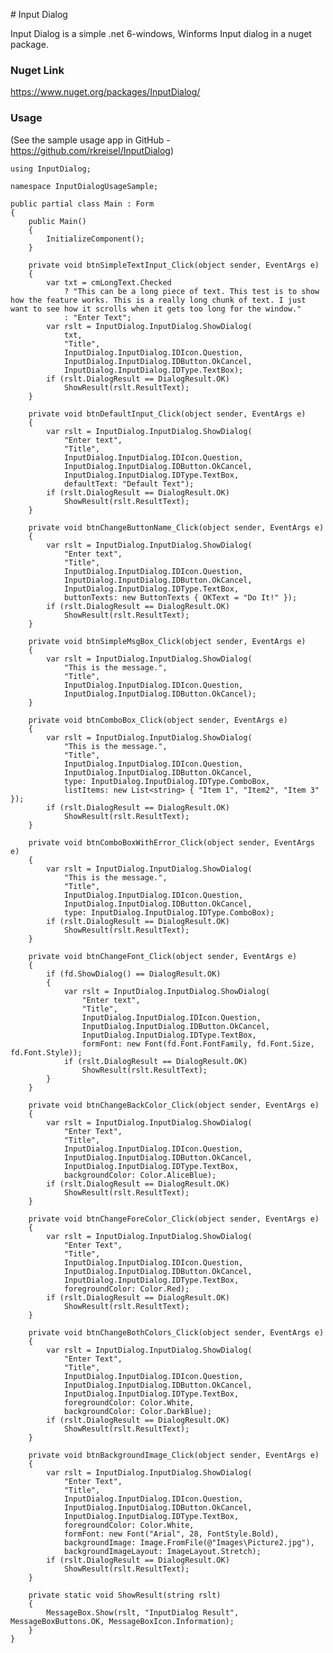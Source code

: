 ﻿﻿﻿# ﻿Input Dialog

Input Dialog is a simple .net 6-windows, Winforms Input dialog in a nuget package.

### Nuget Link

https://www.nuget.org/packages/InputDialog/

### Usage

(See the sample usage app in GitHub - https://github.com/rkreisel/InputDialog)



    using InputDialog;
    
    namespace InputDialogUsageSample;
    
    public partial class Main : Form
    {
        public Main()
        {
            InitializeComponent();
        }
    
        private void btnSimpleTextInput_Click(object sender, EventArgs e)
        {
            var txt = cmLongText.Checked
                ? "This can be a long piece of text. This test is to show how the feature works. This is a really long chunk of text. I just want to see how it scrolls when it gets too long for the window."
                : "Enter Text";
            var rslt = InputDialog.InputDialog.ShowDialog(
                txt,
                "Title",
                InputDialog.InputDialog.IDIcon.Question,
                InputDialog.InputDialog.IDButton.OkCancel,
                InputDialog.InputDialog.IDType.TextBox);
            if (rslt.DialogResult == DialogResult.OK)
                ShowResult(rslt.ResultText);
        }
    
        private void btnDefaultInput_Click(object sender, EventArgs e)
        {
            var rslt = InputDialog.InputDialog.ShowDialog(
                "Enter text",
                "Title",
                InputDialog.InputDialog.IDIcon.Question,
                InputDialog.InputDialog.IDButton.OkCancel,
                InputDialog.InputDialog.IDType.TextBox,
                defaultText: "Default Text");
            if (rslt.DialogResult == DialogResult.OK)
                ShowResult(rslt.ResultText);
        }
    
        private void btnChangeButtonName_Click(object sender, EventArgs e)
        {
            var rslt = InputDialog.InputDialog.ShowDialog(
                "Enter text",
                "Title",
                InputDialog.InputDialog.IDIcon.Question,
                InputDialog.InputDialog.IDButton.OkCancel,
                InputDialog.InputDialog.IDType.TextBox,
                buttonTexts: new ButtonTexts { OKText = "Do It!" });
            if (rslt.DialogResult == DialogResult.OK)
                ShowResult(rslt.ResultText);
        }
    
        private void btnSimpleMsgBox_Click(object sender, EventArgs e)
        {
            var rslt = InputDialog.InputDialog.ShowDialog(
                "This is the message.",
                "Title",
                InputDialog.InputDialog.IDIcon.Question,
                InputDialog.InputDialog.IDButton.OkCancel);
        }
    
        private void btnComboBox_Click(object sender, EventArgs e)
        {
            var rslt = InputDialog.InputDialog.ShowDialog(
                "This is the message.",
                "Title",
                InputDialog.InputDialog.IDIcon.Question,
                InputDialog.InputDialog.IDButton.OkCancel,
                type: InputDialog.InputDialog.IDType.ComboBox,
                listItems: new List<string> { "Item 1", "Item2", "Item 3" });
            if (rslt.DialogResult == DialogResult.OK)
                ShowResult(rslt.ResultText);
        }
    
        private void btnComboBoxWithError_Click(object sender, EventArgs e)
        {
            var rslt = InputDialog.InputDialog.ShowDialog(
                "This is the message.",
                "Title",
                InputDialog.InputDialog.IDIcon.Question,
                InputDialog.InputDialog.IDButton.OkCancel,
                type: InputDialog.InputDialog.IDType.ComboBox);
            if (rslt.DialogResult == DialogResult.OK)
                ShowResult(rslt.ResultText);
        }
    
        private void btnChangeFont_Click(object sender, EventArgs e)
        {
            if (fd.ShowDialog() == DialogResult.OK)
            {
                var rslt = InputDialog.InputDialog.ShowDialog(
                    "Enter text",
                    "Title",
                    InputDialog.InputDialog.IDIcon.Question,
                    InputDialog.InputDialog.IDButton.OkCancel,
                    InputDialog.InputDialog.IDType.TextBox,
                    formFont: new Font(fd.Font.FontFamily, fd.Font.Size, fd.Font.Style));
                if (rslt.DialogResult == DialogResult.OK)
                    ShowResult(rslt.ResultText);
            }
        }
    
        private void btnChangeBackColor_Click(object sender, EventArgs e)
        {
            var rslt = InputDialog.InputDialog.ShowDialog(
                "Enter Text",
                "Title",
                InputDialog.InputDialog.IDIcon.Question,
                InputDialog.InputDialog.IDButton.OkCancel,
                InputDialog.InputDialog.IDType.TextBox,
                backgroundColor: Color.AliceBlue);
            if (rslt.DialogResult == DialogResult.OK)
                ShowResult(rslt.ResultText);
        }
    
        private void btnChangeForeColor_Click(object sender, EventArgs e)
        {
            var rslt = InputDialog.InputDialog.ShowDialog(
                "Enter Text",
                "Title",
                InputDialog.InputDialog.IDIcon.Question,
                InputDialog.InputDialog.IDButton.OkCancel,
                InputDialog.InputDialog.IDType.TextBox,
                foregroundColor: Color.Red);
            if (rslt.DialogResult == DialogResult.OK)
                ShowResult(rslt.ResultText);
        }
    
        private void btnChangeBothColors_Click(object sender, EventArgs e)
        {
            var rslt = InputDialog.InputDialog.ShowDialog(
                "Enter Text",
                "Title",
                InputDialog.InputDialog.IDIcon.Question,
                InputDialog.InputDialog.IDButton.OkCancel,
                InputDialog.InputDialog.IDType.TextBox,
                foregroundColor: Color.White,
                backgroundColor: Color.DarkBlue);
            if (rslt.DialogResult == DialogResult.OK)
                ShowResult(rslt.ResultText);
        }
    
        private void btnBackgroundImage_Click(object sender, EventArgs e)
        {
            var rslt = InputDialog.InputDialog.ShowDialog(
                "Enter Text",
                "Title",
                InputDialog.InputDialog.IDIcon.Question,
                InputDialog.InputDialog.IDButton.OkCancel,
                InputDialog.InputDialog.IDType.TextBox,
                foregroundColor: Color.White,
                formFont: new Font("Arial", 28, FontStyle.Bold),
                backgroundImage: Image.FromFile(@"Images\Picture2.jpg"),
                backgroundImageLayout: ImageLayout.Stretch);
            if (rslt.DialogResult == DialogResult.OK)
                ShowResult(rslt.ResultText);
        }
    
        private static void ShowResult(string rslt)
        {
            MessageBox.Show(rslt, "InputDialog Result", MessageBoxButtons.OK, MessageBoxIcon.Information);
        }
    }

